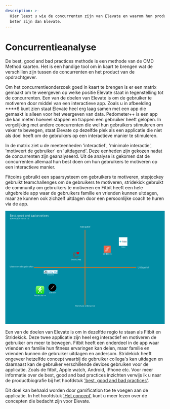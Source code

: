 ```yaml
---
description: >-
  Hier leest u wie de concurrenten zijn van Elevate en waarom hun producten
  beter zijn dan Elevate.
---
```


# Concurrentieanalyse

De best, good and bad practices methode is een methode van de CMD Method kaarten. Het is een handige tool om in kaart te brengen wat de verschillen zijn tussen de concurrenten en het product van de opdrachtgever. 

Om het concurrentieonderzoek goed in kaart te brengen is er een matrix gemaakt om te weergeven op welke positie Elevate staat in tegenstelling tot de concurrenten. Een van de doelen van Elevate is om de gebruiker te motiveren door middel van een interactieve app. Zoals u in afbeelding ****6 kunt zien staat Elevate heel erg laag samen met een app die gemaakt is alleen voor het weergeven van data. Pedometer++ is een app die kan meten hoeveel stappen en trappen een gebruiker heeft gelopen. In vergelijking met andere concurrenten die wel hun gebruikers stimuleren om vaker te bewegen, staat Elevate op dezelfde plek als een applicatie die niet als doel heeft om de gebruikers op een interactieve manier te stimuleren. 

In de matrix ziet u de meeteenheden 'interactief', 'minimale interactie', 'motiveert de gebruiker' en 'uitdagend'. Deze eenheden zijn gekozen nadat de concurrenten zijn geanalyseerd. Uit de analyse is gekomen dat de concurrenten allemaal hun best doen om hun gebruikers te motiveren op een interactieve manier. 

Fitcoins gebruikt een spaarsysteem om gebruikers te motiveren, stepjockey gebruikt teamchallenges om de gebruikers te motiveren, stridekick gebruikt de community om gebruikers te motiveren en Fitbit heeft een hele uitgebreide app waar de gebruikers familie en vrienden kunnen uitdagen, maar ze kunnen ook zichzelf uitdagen door een persoonlijke coach te huren via de app. 

![Afbeelding 6](../.gitbook/assets/best-good-and-bad-practices.png)

Een van de doelen van Elevate is om in dezelfde regio te staan als Fitbit en Stridekick. Deze twee applicatie zijn heel erg interactief en motiveren de gebruiker om meer te bewegen. Fitbit heeft een onderdeel in de app waar vrienden en familie hun fitness ervaringen kan delen, maar familie en vrienden kunnen de gebruiker uitdagen en andersom. Stridekick heeft ongeveer hetzelfde concept waarbij de gebruiker collega's kan uitdagen en daarnaast kan de gebruiker verschillende devices gebruiken voor de applicatie. Zoals de fitbit, Apple watch, Android, iPhone etc. Voor meer informatie over de best, good and bad practices inzichten verwijs ik u naar de productbiografie bij het hoofdstuk ['best, good and bad practices'](https://s-sontoidjojo.gitbook.io/productbiografie/designbrief/onderzoeksmethodes/best-good-and-bad-practices). 

Dit doel kan behaald worden door gamification toe te voegen aan de applicatie. In het hoofdstuk ['Het concept'](https://s-sontoidjojo.gitbook.io/designrationale/het-concept) kunt u meer lezen over de concepten die bedacht zijn voor Elevate.

